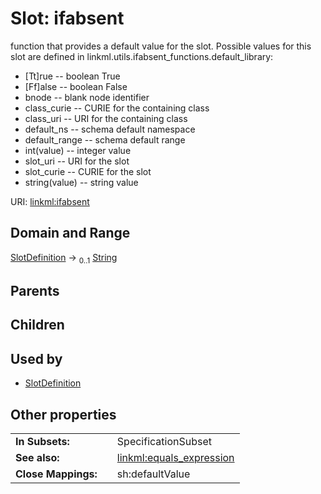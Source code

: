 
# Slot: ifabsent


function that provides a default value for the slot.  Possible values for this slot are defined in
linkml.utils.ifabsent_functions.default_library:
  * [Tt]rue -- boolean True
  * [Ff]alse -- boolean False
  * bnode -- blank node identifier
  * class_curie -- CURIE for the containing class
  * class_uri -- URI for the containing class
  * default_ns -- schema default namespace
  * default_range -- schema default range
  * int(value) -- integer value
  * slot_uri -- URI for the slot
  * slot_curie -- CURIE for the slot
  * string(value) -- string value

URI: [linkml:ifabsent](https://w3id.org/linkml/ifabsent)


## Domain and Range

[SlotDefinition](SlotDefinition.md) &#8594;  <sub>0..1</sub> [String](String.md)

## Parents


## Children


## Used by

 * [SlotDefinition](SlotDefinition.md)

## Other properties

|  |  |  |
| --- | --- | --- |
| **In Subsets:** | | SpecificationSubset |
| **See also:** | | [linkml:equals_expression](linkml:equals_expression) |
| **Close Mappings:** | | sh:defaultValue |

